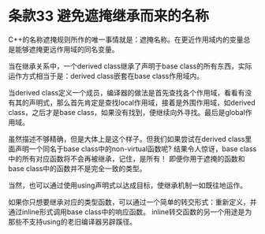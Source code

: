# 条款33 避免遮掩继承而来的名称

C++的名称遮掩规则所作的唯一事情就是：遮掩名称。在更近作用域内的变量总是能够遮掩更远作用域的同名变量。

当在继承关系中，一个derived class继承了声明于base class的所有东西，实际运作方式相当于是：derived class嵌套在base class作用域内。

当derived class定义一个成员，编译器的做法是首先查找各个作用域，看看有没有其的声明式，那么首先肯定是查找local作用域，接着是外围作用域，如derived class，之后才是base class，如果没有找到，便继续向外寻找。最后是global作用域。

虽然描述不够精确，但是大体上是这个样子。但我们如果尝试在derived class里面声明一个同名于base class中的non-virtual函数呢?
结果令人惊讶，base class中的所有对应函数将不会再被继承，记住，是所有！
即便你用于遮掩的函数和base class中的函数并不是完全一致的类型。

当然，也可以通过使用using声明式以达成目标，使继承机制一如既往地运作。

如果你只想要继承对应的类型函数，可以通过一个简单的转交形式：重新定义，并通过inline形式调用base class中的响应函数。
inline转交函数的另一个用途是为那些不支持using的老旧编译器另辟蹊径。
